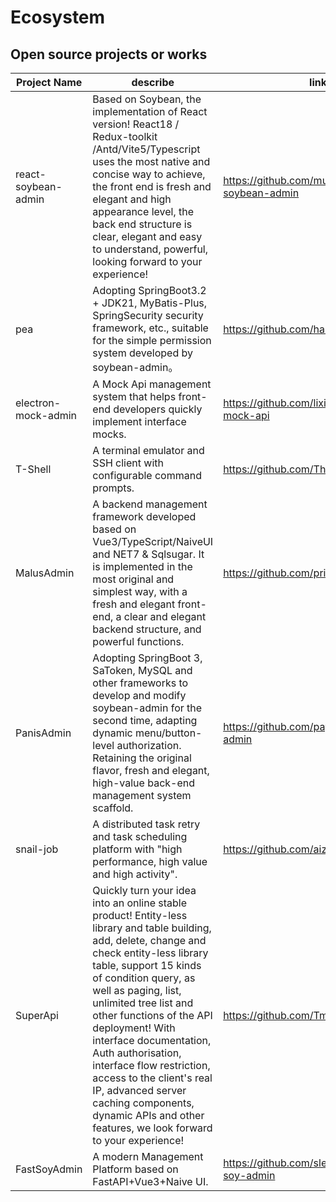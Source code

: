 # Ecosystem

## Open source projects or works

| Project Name        | describe                                                                                                                                                                                                                                                                | link                                         |
|---------------------|-------------------------------------------------------------------------------------------------------------------------------------------------------------------------------------------------------------------------------------------------------------------------|----------------------------------------------|
| react-soybean-admin | Based on Soybean, the implementation of React version! React18 / Redux-toolkit /Antd/Vite5/Typescript uses the most native and concise way to achieve, the front end is fresh and elegant and high appearance level, the back end structure is clear, elegant and easy to understand, powerful, looking forward to your experience! | https://github.com/mufeng889/react-soybean-admin          |
| pea                 | Adopting SpringBoot3.2 + JDK21, MyBatis-Plus, SpringSecurity security framework, etc., suitable for the simple permission system developed by soybean-admin。                                                                                                            | https://github.com/haitang1894/pea           |
| electron-mock-admin | A Mock Api management system that helps front-end developers quickly implement interface mocks.                                                                                                                                                                         | https://github.com/lixin59/electron-mock-api |
| T-Shell             | A terminal emulator and SSH client with configurable command prompts.                                                                                                                                                                                                   | https://github.com/TheBlindM/T-Shell         |
| MalusAdmin          | A backend management framework developed based on Vue3/TypeScript/NaiveUI and NET7 & Sqlsugar. It is implemented in the most original and simplest way, with a fresh and elegant front-end, a clear and elegant backend structure, and powerful functions.              | https://github.com/pridejoy/MalusAdmin       |
| PanisAdmin          | Adopting SpringBoot 3, SaToken, MySQL and other frameworks to develop and modify soybean-admin for the second time, adapting dynamic menu/button-level authorization. Retaining the original flavor, fresh and elegant, high-value back-end management system scaffold. | https://github.com/paynezhuang/panis-admin   |
| snail-job           | A distributed task retry and task scheduling platform with "high performance, high value and high activity".   | https://github.com/aizuda/snail-job          |
| SuperApi            | Quickly turn your idea into an online stable product! Entity-less library and table building, add, delete, change and check entity-less library table, support 15 kinds of condition query, as well as paging, list, unlimited tree list and other functions of the API deployment! With interface documentation, Auth authorisation, interface flow restriction, access to the client's real IP, advanced server caching components, dynamic APIs and other features, we look forward to your experience! | https://github.com/TmmTop/SuperApi          |
| FastSoyAdmin        | A modern Management Platform based on FastAPI+Vue3+Naive UI.    | https://github.com/sleep1223/fast-soy-admin  |
